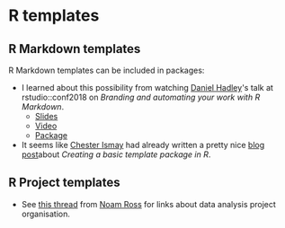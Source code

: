 # R templates

## R Markdown templates

R Markdown templates can be included in packages:

- I learned about this possibility from watching [Daniel Hadley](https://twitter.com/danielphadley)'s talk at rstudio::conf2018 on _Branding and automating your work with R Markdown_.
  - [Slides](https://github.com/Sorenson-Impact/rmarkdown-branding-talk)
  - [Video](https://youtu.be/ogy7rHWlsQ8?t=5h55m27s)
  - [Package](https://github.com/Sorenson-Impact/sorensonimpact)
- It seems like [Chester Ismay](https://twitter.com/old_man_chester) had already written a pretty nice [blog post](http://ismayc.github.io/ecots2k16/template_pkg/)about _Creating a basic template package in R_.

## R Project templates

- See [this thread](https://discuss.ropensci.org/t/resources-on-project-directory-organization/340) from [Noam Ross](https://twitter.com/noamross) for links about data analysis project organisation.
